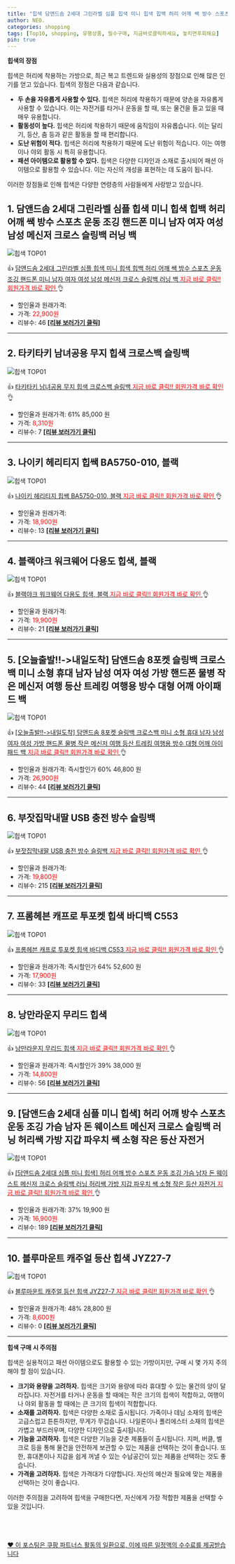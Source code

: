 ```yaml
---
title: "힙색 담앤드솜 2세대 그린라벨 심플 힙색 미니 힙색 힙백 허리 어깨 쌕 방수 스포츠 운동 조깅 핸드폰 미니 남자 여자 여성 남성  필수 필요 추천 제품 비교 최저 가격 비교 장점 구매 후기 구매평"
author: NEO.
categories: shopping
tags: [Top10, shopping, 유행상품, 필수구매, 지금바로클릭하세요, 놓치면후회해요]
pin: true
---
```

**힙색의 장점**

힙색은 허리에 착용하는 가방으로, 최근 복고 트렌드와 실용성의 장점으로 인해 많은 인기를 얻고 있습니다. 힙색의 장점은 다음과 같습니다.

* **두 손을 자유롭게 사용할 수 있다.** 힙색은 허리에 착용하기 때문에 양손을 자유롭게 사용할 수 있습니다. 이는 자전거를 타거나 운동을 할 때, 또는 물건을 들고 있을 때 매우 유용합니다.
* **활동성이 높다.** 힙색은 허리에 착용하기 때문에 움직임이 자유롭습니다. 이는 달리기, 등산, 춤 등과 같은 활동을 할 때 편리합니다.
* **도난 위험이 적다.** 힙색은 허리에 착용하기 때문에 도난 위험이 적습니다. 이는 여행이나 야외 활동 시 특히 유용합니다.
* **패션 아이템으로 활용할 수 있다.** 힙색은 다양한 디자인과 소재로 출시되어 패션 아이템으로 활용할 수 있습니다. 이는 자신의 개성을 표현하는 데 도움이 됩니다.

이러한 장점들로 인해 힙색은 다양한 연령층의 사람들에게 사랑받고 있습니다.

   

## 1. 담앤드솜 2세대 그린라벨 심플 힙색 미니 힙색 힙백 허리 어깨 쌕 방수 스포츠 운동 조깅 핸드폰 미니 남자 여자 여성 남성 메신저 크로스 슬링백 러닝 백

![힙색 TOP01](https://thumbnail10.coupangcdn.com/thumbnails/remote/490x490ex/image/vendor_inventory/25c5/f09b9ac83b15fefbfd6edddcaa7aaa915b4b2aea56675cf06a90922a9f38.jpg)


👍 [담앤드솜 2세대 그린라벨 심플 힙색 미니 힙색 힙백 허리 어깨 쌕 방수 스포츠 운동 조깅 핸드폰 미니 남자 여자 여성 남성 메신저 크로스 슬링백 러닝 백 <font color=red> 지금 바로 클릭!! 회원가격 바로 확인 </font> ](https://link.coupang.com/re/AFFSDP?lptag=AF3617701&subid=GithubCoopas&pageKey=6617321535&traceid=V0-153&itemId=15030554248&vendorItemId=86480023956) 👌 


- 할인율과 원래가격: 
- 가격: <span style='color:red'>22,900원</span>
- 리뷰수: 46  [**[리뷰 보러가기 클릭]**](https://link.coupang.com/re/AFFSDP?lptag=AF3617701&subid=GithubCoopas&pageKey=6617321535&traceid=V0-153&itemId=15030554248&vendorItemId=86480023956)

---


   

## 2. 타키타키 남녀공용 무지 힙색 크로스백 슬링백

![힙색 TOP01](https://thumbnail7.coupangcdn.com/thumbnails/remote/490x490ex/image/vendor_inventory/53d0/bb47b9dab73f7f9c90123f089219564225a634ff670f6a0b40844d53aa48.jpg)


👍 [타키타키 남녀공용 무지 힙색 크로스백 슬링백 <font color=red> 지금 바로 클릭!! 회원가격 바로 확인 </font> ](https://link.coupang.com/re/AFFSDP?lptag=AF3617701&subid=GithubCoopas&pageKey=6741862122&traceid=V0-153&itemId=15739948753&vendorItemId=85216504869) 👌 


- 할인율과 원래가격: 61%  85,000   원
- 가격: <span style='color:red'>8,310원</span>
- 리뷰수: 7  [**[리뷰 보러가기 클릭]**](https://link.coupang.com/re/AFFSDP?lptag=AF3617701&subid=GithubCoopas&pageKey=6741862122&traceid=V0-153&itemId=15739948753&vendorItemId=85216504869)

---


   

## 3. 나이키 헤리티지 힙쌕 BA5750-010, 블랙

![힙색 TOP01](https://thumbnail10.coupangcdn.com/thumbnails/remote/490x490ex/image/vendor_inventory/1510/30cd5529cb6370fe59ef42d362db9aa30fdf4d1745ba1f42ab359ce25a73.jpg)


👍 [나이키 헤리티지 힙쌕 BA5750-010, 블랙 <font color=red> 지금 바로 클릭!! 회원가격 바로 확인 </font> ](https://link.coupang.com/re/AFFSDP?lptag=AF3617701&subid=GithubCoopas&pageKey=6714274879&traceid=V0-153&itemId=1034180771&vendorItemId=87356573785) 👌 


- 할인율과 원래가격: 
- 가격: <span style='color:red'>18,900원</span>
- 리뷰수: 13  [**[리뷰 보러가기 클릭]**](https://link.coupang.com/re/AFFSDP?lptag=AF3617701&subid=GithubCoopas&pageKey=6714274879&traceid=V0-153&itemId=1034180771&vendorItemId=87356573785)

---


   

## 4. 블랙야크 워크웨어 다용도 힙색, 블랙

![힙색 TOP01](https://thumbnail9.coupangcdn.com/thumbnails/remote/490x490ex/image/rs_quotation_api/1zdhfr3n/bbf6a3aea87c4bc3bf8c60f8a2da6d84.jpg)


👍 [블랙야크 워크웨어 다용도 힙색, 블랙 <font color=red> 지금 바로 클릭!! 회원가격 바로 확인 </font> ](https://link.coupang.com/re/AFFSDP?lptag=AF3617701&subid=GithubCoopas&pageKey=5408673264&traceid=V0-153&itemId=8126333812&vendorItemId=75414599390) 👌 


- 할인율과 원래가격: 
- 가격: <span style='color:red'>19,900원</span>
- 리뷰수: 21  [**[리뷰 보러가기 클릭]**](https://link.coupang.com/re/AFFSDP?lptag=AF3617701&subid=GithubCoopas&pageKey=5408673264&traceid=V0-153&itemId=8126333812&vendorItemId=75414599390)

---


   

## 5. [오늘출발!!->내일도착] 담앤드솜 8포켓 슬링백 크로스백 미니 소형 휴대 남자 남성 여자 여성 가방 핸드폰 물병 작은 메신저 여행 등산 트레킹 여행용 방수 대형 어깨 아이패드 백

![힙색 TOP01](https://thumbnail9.coupangcdn.com/thumbnails/remote/490x490ex/image/vendor_inventory/b5ed/cabbf1fc1f756e6d2887e751a28238c0d1583481a685ce5502e5ca3f1ea1.jpg)


👍 [[오늘출발!!->내일도착] 담앤드솜 8포켓 슬링백 크로스백 미니 소형 휴대 남자 남성 여자 여성 가방 핸드폰 물병 작은 메신저 여행 등산 트레킹 여행용 방수 대형 어깨 아이패드 백 <font color=red> 지금 바로 클릭!! 회원가격 바로 확인 </font> ](https://link.coupang.com/re/AFFSDP?lptag=AF3617701&subid=GithubCoopas&pageKey=6947210990&traceid=V0-153&itemId=16866495201&vendorItemId=86550742350) 👌 


- 할인율과 원래가격: 즉시할인가 60%  46,800   원
- 가격: <span style='color:red'>26,900원</span>
- 리뷰수: 44  [**[리뷰 보러가기 클릭]**](https://link.coupang.com/re/AFFSDP?lptag=AF3617701&subid=GithubCoopas&pageKey=6947210990&traceid=V0-153&itemId=16866495201&vendorItemId=86550742350)

---


   

## 6. 부잣집막내딸 USB 충전 방수 슬링백

![힙색 TOP01](https://thumbnail8.coupangcdn.com/thumbnails/remote/490x490ex/image/vendor_inventory/7a6c/7ef2a50b9ed9d13e6a1d372229a24dc45fb1987d792ed87377b4965fcad0.jpg)


👍 [부잣집막내딸 USB 충전 방수 슬링백 <font color=red> 지금 바로 클릭!! 회원가격 바로 확인 </font> ](https://link.coupang.com/re/AFFSDP?lptag=AF3617701&subid=GithubCoopas&pageKey=7072126035&traceid=V0-153&itemId=17565279817&vendorItemId=84732622500) 👌 


- 할인율과 원래가격: 
- 가격: <span style='color:red'>19,800원</span>
- 리뷰수: 215  [**[리뷰 보러가기 클릭]**](https://link.coupang.com/re/AFFSDP?lptag=AF3617701&subid=GithubCoopas&pageKey=7072126035&traceid=V0-153&itemId=17565279817&vendorItemId=84732622500)

---


   

## 7. 프롬헤븐 캐프로 투포켓 힙색 바디백 C553

![힙색 TOP01](https://thumbnail7.coupangcdn.com/thumbnails/remote/490x490ex/image/rs_quotation_api/ctjm11iq/b610b3d21e724d428be86995fc0b44c6.jpg)


👍 [프롬헤븐 캐프로 투포켓 힙색 바디백 C553 <font color=red> 지금 바로 클릭!! 회원가격 바로 확인 </font> ](https://link.coupang.com/re/AFFSDP?lptag=AF3617701&subid=GithubCoopas&pageKey=6106130033&traceid=V0-153&itemId=11476774442&vendorItemId=78752126722) 👌 


- 할인율과 원래가격: 즉시할인가 64%  52,600   원
- 가격: <span style='color:red'>17,900원</span>
- 리뷰수: 33  [**[리뷰 보러가기 클릭]**](https://link.coupang.com/re/AFFSDP?lptag=AF3617701&subid=GithubCoopas&pageKey=6106130033&traceid=V0-153&itemId=11476774442&vendorItemId=78752126722)

---


   

## 8. 낭만라운지 무리드 힙색

![힙색 TOP01](https://thumbnail8.coupangcdn.com/thumbnails/remote/490x490ex/image/retail/images/5653356990262766-2157a957-81e3-45b2-aa23-d071e0c3f687.jpg)


👍 [낭만라운지 무리드 힙색 <font color=red> 지금 바로 클릭!! 회원가격 바로 확인 </font> ](https://link.coupang.com/re/AFFSDP?lptag=AF3617701&subid=GithubCoopas&pageKey=7290698037&traceid=V0-153&itemId=18633447906&vendorItemId=85146763432) 👌 


- 할인율과 원래가격: 즉시할인가 39%  38,000   원
- 가격: <span style='color:red'>14,800원</span>
- 리뷰수: 56  [**[리뷰 보러가기 클릭]**](https://link.coupang.com/re/AFFSDP?lptag=AF3617701&subid=GithubCoopas&pageKey=7290698037&traceid=V0-153&itemId=18633447906&vendorItemId=85146763432)

---


   

## 9. [담앤드솜 2세대 심플 미니 힙색] 허리 어깨 방수 스포츠 운동 조깅 가슴 남자 돈 웨이스트 메신저 크로스 슬링백 러닝 허리쌕 가방 지갑 파우치 쌕 소형 작은 등산 자전거

![힙색 TOP01](https://thumbnail6.coupangcdn.com/thumbnails/remote/490x490ex/image/vendor_inventory/2b72/c0325ff96bd3be8ec98d443b7f215ea1630c6db75fa67a30053abfc58004.jpg)


👍 [[담앤드솜 2세대 심플 미니 힙색] 허리 어깨 방수 스포츠 운동 조깅 가슴 남자 돈 웨이스트 메신저 크로스 슬링백 러닝 허리쌕 가방 지갑 파우치 쌕 소형 작은 등산 자전거 <font color=red> 지금 바로 클릭!! 회원가격 바로 확인 </font> ](https://link.coupang.com/re/AFFSDP?lptag=AF3617701&subid=GithubCoopas&pageKey=7230083345&traceid=V0-153&itemId=18343864486&vendorItemId=85488079987) 👌 


- 할인율과 원래가격: 37%  19,900   원
- 가격: <span style='color:red'>16,900원</span>
- 리뷰수: 189  [**[리뷰 보러가기 클릭]**](https://link.coupang.com/re/AFFSDP?lptag=AF3617701&subid=GithubCoopas&pageKey=7230083345&traceid=V0-153&itemId=18343864486&vendorItemId=85488079987)

---


   

## 10. 블루마운트 캐주얼 등산 힙색 JYZ27-7

![힙색 TOP01](https://thumbnail10.coupangcdn.com/thumbnails/remote/490x490ex/image/retail/images/2019/08/19/9/9/792183a5-bcd2-4d4c-a76d-08722ad82d06.jpg)


👍 [블루마운트 캐주얼 등산 힙색 JYZ27-7 <font color=red> 지금 바로 클릭!! 회원가격 바로 확인 </font> ](https://link.coupang.com/re/AFFSDP?lptag=AF3617701&subid=GithubCoopas&pageKey=285443170&traceid=V0-153&itemId=893488183&vendorItemId=5268503145) 👌 


- 할인율과 원래가격: 48%  28,800   원
- 가격: <span style='color:red'>8,600원</span>
- 리뷰수: 0  [**[리뷰 보러가기 클릭]**](https://link.coupang.com/re/AFFSDP?lptag=AF3617701&subid=GithubCoopas&pageKey=285443170&traceid=V0-153&itemId=893488183&vendorItemId=5268503145)

---
**힙색 구매 시 주의점**

힙색은 실용적이고 패션 아이템으로도 활용할 수 있는 가방이지만, 구매 시 몇 가지 주의해야 할 점이 있습니다.

* **크기와 용량을 고려하자.** 힙색은 크기와 용량에 따라 휴대할 수 있는 물건의 양이 달라집니다. 자전거를 타거나 운동을 할 때에는 작은 크기의 힙색이 적합하고, 여행이나 야외 활동을 할 때에는 큰 크기의 힙색이 적합합니다.
* **소재를 고려하자.** 힙색은 다양한 소재로 출시됩니다. 가죽이나 데님 소재의 힙색은 고급스럽고 튼튼하지만, 무게가 무겁습니다. 나일론이나 폴리에스터 소재의 힙색은 가볍고 부드러우며, 다양한 디자인으로 출시됩니다.
* **기능을 고려하자.** 힙색은 다양한 기능을 갖춘 제품들이 출시됩니다. 지퍼, 버클, 벨크로 등을 통해 물건을 안전하게 보관할 수 있는 제품을 선택하는 것이 좋습니다. 또한, 휴대폰이나 지갑을 쉽게 꺼낼 수 있는 수납공간이 있는 제품을 선택하는 것도 좋습니다.
* **가격을 고려하자.** 힙색은 가격대가 다양합니다. 자신의 예산과 필요에 맞는 제품을 선택하는 것이 좋습니다.

이러한 주의점을 고려하여 힙색을 구매한다면, 자신에게 가장 적합한 제품을 선택할 수 있을 것입니다.<br><br><br><br><br> [ ❤  이 포스팅은 쿠팡 파트너스 활동의 일환으로, 이에 따른 일정액의 수수료를 제공받습니다](https://link.coupang.com/a/bcEFyh)